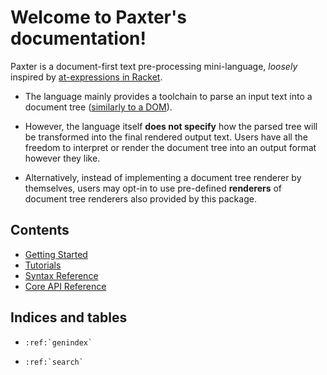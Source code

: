 # Welcome to Paxter's documentation!

Paxter is a document-first text pre-processing mini-language, _loosely_ inspired by
[at-expressions in Racket](https://docs.racket-lang.org/scribble/reader.html).  

-   The language mainly provides a toolchain to parse an input text into a document tree
    ([similarly to a DOM](https://developer.mozilla.org/en-US/docs/Web/API/Document_Object_Model/Introduction)).

-   However, the language itself **does not specify** how the parsed tree 
    will be transformed into the final rendered output text.
    Users have all the freedom to interpret or render the document tree 
    into an output format however they like.

-   Alternatively, instead of implementing a document tree renderer by themselves, 
    users may opt-in to use pre-defined **renderers** of document tree renderers 
    also provided by this package. 

## Contents

- [Getting Started](getting_started.rst)
- [Tutorials](tutorials.md)
- [Syntax Reference](syntax.rst)
- [Core API Reference](core_api.md)


## Indices and tables

- ```eval_rst
  :ref:`genindex`
  ```
- ```eval_rst
  :ref:`search`
  ```
